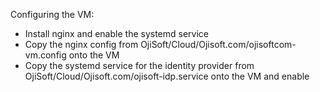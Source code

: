 Configuring the VM:
- Install nginx and enable the systemd service
- Copy the nginx config from OjiSoft/Cloud/Ojisoft.com/ojisoftcom-vm.config onto the VM
- Copy the systemd service for the identity provider from OjiSoft/Cloud/Ojisoft.com/ojisoft-idp.service onto the VM and enable
